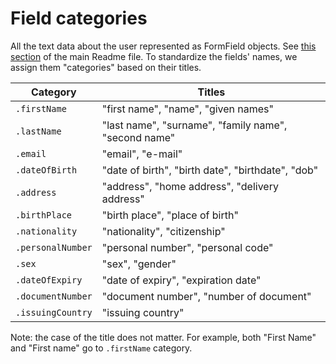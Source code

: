 # Field categories

All the text data about the user represented as FormField objects. See [this section](../README.md#form-screen-setup) of the main  Readme file. To standardize the fields' names, we assign them "categories" based on their titles. 

| Category | Titles |
| ----- | ----- |
| `.firstName` | "first name", "name", "given names" |
| `.lastName` | "last name", "surname", "family name", "second name" |
| `.email` | "email", "e-mail" |
| `.dateOfBirth` | "date of birth", "birth date", "birthdate", "dob" |
| `.address` | "address", "home address", "delivery address" |
| `.birthPlace` | "birth place", "place of birth" |
| `.nationality` | "nationality", "citizenship" |
| `.personalNumber` | "personal number", "personal code" |
| `.sex` | "sex", "gender" |
| `.dateOfExpiry` | "date of expiry", "expiration date" |
| `.documentNumber` | "document number", "number of document" |
| `.issuingCountry` | "issuing country" |

Note: the case of the title does not matter. For example, both "First Name" and "First name" go to `.firstName` category.
